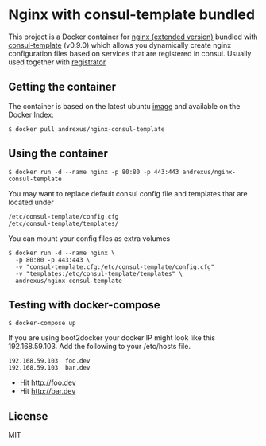 # Nginx with consul-template bundled

This project is a Docker container for [nginx (extended version)](https://bugs.launchpad.net/ubuntu/trusty/+package/nginx-extras) bundled with [consul-template](https://github.com/hashicorp/consul-template) (v0.9.0) which allows you dynamically create nginx configuration files based on services that are registered in consul. Usually used together with [registrator](https://github.com/gliderlabs/registrator)

## Getting the container

The container is based on the latest ubuntu [image](https://registry.hub.docker.com/_/ubuntu/) and available on the Docker Index:

	$ docker pull andrexus/nginx-consul-template

## Using the container

	$ docker run -d --name nginx -p 80:80 -p 443:443 andrexus/nginx-consul-template

You may want to replace default consul config file and templates that are located under

	/etc/consul-template/config.cfg
	/etc/consul-template/templates/

You can mount your config files as extra volumes

	$ docker run -d --name nginx \
	  -p 80:80 -p 443:443 \
	  -v "consul-template.cfg:/etc/consul-template/config.cfg"
	  -v "templates:/etc/consul-template/templates" \
      andrexus/nginx-consul-template
      
## Testing with docker-compose
	$ docker-compose up

If you are using boot2docker your docker IP might look like this 192.168.59.103.
Add the following to your /etc/hosts file.

	192.168.59.103  foo.dev
	192.168.59.103  bar.dev
	
- Hit http://foo.dev
- Hit http://bar.dev

## License

MIT